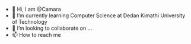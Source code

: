 - 👋 Hi, I am @Camara
- 🌱 I’m currently learning Computer Science at Dedan Kimathi University of Technology
- 💞️ I’m looking to collaborate on ...
- 📫 How to reach me 

<!---
maunguCamara/maunguCamara is a ✨ special ✨ repository because its `README.md` (this file) appears on your GitHub profile.
You can click the Preview link to take a look at your changes.
--->
